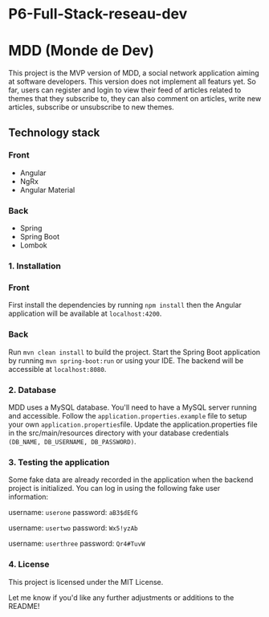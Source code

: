 # P6-Full-Stack-reseau-dev

# MDD (Monde de Dev) 

This project is the MVP version of MDD, a social network application aiming at software developers. This version does not implement all featurs yet. So far, users can register and login to view their feed of articles related to themes that they subscribe to, they can also comment on articles, write new articles, subscribe or unsubscribe to new themes.

## Technology stack

### Front 
- Angular
- NgRx
- Angular Material
  
### Back

- Spring
- Spring Boot
- Lombok


### 1. Installation

### Front

First install the dependencies by running `npm install` then the Angular application will be available at `localhost:4200`.



### Back

Run `mvn clean install` to build the project.
Start the Spring Boot application by running `mvn spring-boot:run` or using your IDE.
The backend will be accessible at `localhost:8080`.

### 2. Database

MDD uses a MySQL database. You'll need to have a MySQL server running and accessible.
Follow the `application.properties.example` file to setup your own `application.properties`file.
Update the application.properties file in the src/main/resources directory with your database credentials `(DB_NAME, DB_USERNAME, DB_PASSWORD)`.

### 3. Testing the application

Some fake data are already recorded in the application when the backend project is initialized. You can log in using the following fake user information:

username: `userone`
password: `aB3$dEfG`


username: `usertwo`
password: `Wx5!yzAb`


username: `userthree`
password: `Qr4#TuvW`

### 4. License
This project is licensed under the MIT License.

Let me know if you'd like any further adjustments or additions to the README!

